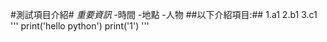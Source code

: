 #測試項目介紹# 
*重要資訊*
-時間
-地點
-人物
##以下介紹項目:##
1.a1
2.b1
3.c1
''' print('hello python')
    print('1')
'''